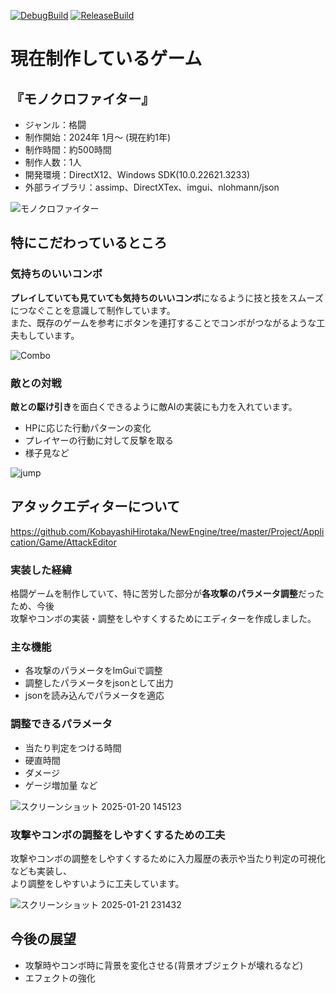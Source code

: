[![DebugBuild](https://github.com/KobayashiHirotaka/NewEngine/actions/workflows/DebugBuild.yml/badge.svg)](https://github.com/KobayashiHirotaka/NewEngine/actions/workflows/DebugBuild.yml)
[![ReleaseBuild](https://github.com/KobayashiHirotaka/NewEngine/actions/workflows/ReleaseBuild.yml/badge.svg)](https://github.com/KobayashiHirotaka/NewEngine/actions/workflows/ReleaseBuild.yml)
# 現在制作しているゲーム
## 『モノクロファイター』
- ジャンル：格闘
- 制作開始：2024年 1月～ (現在約1年)
- 制作時間：約500時間
- 制作人数：1人
- 開発環境：DirectX12、Windows SDK(10.0.22621.3233)
- 外部ライブラリ：assimp、DirectXTex、imgui、nlohmann/json

![モノクロファイター](https://github.com/user-attachments/assets/bc0bb249-77c6-4b04-b3c0-14a262a67c2d)

## 特にこだわっているところ
### 気持ちのいいコンボ
**プレイしていても見ていても気持ちのいいコンボ**になるように技と技をスムーズにつなぐことを意識して制作しています。  
また、既存のゲームを参考にボタンを連打することでコンボがつながるような工夫もしています。

![Combo](https://github.com/user-attachments/assets/3379bbac-4e2e-44bc-9357-d0a55c0ef9df)

### 敵との対戦
**敵との駆け引き**を面白くできるように敵AIの実装にも力を入れています。
- HPに応じた行動パターンの変化
- プレイヤーの行動に対して反撃を取る
- 様子見など

![jump](https://github.com/user-attachments/assets/a7c2df31-87cb-4d40-9b42-cd2559b91fbb)


## アタックエディターについて
https://github.com/KobayashiHirotaka/NewEngine/tree/master/Project/Application/Game/AttackEditor
### 実装した経緯
格闘ゲームを制作していて、特に苦労した部分が**各攻撃のパラメータ調整**だったため、今後  
攻撃やコンボの実装・調整をしやすくするためにエディターを作成しました。

### 主な機能
- 各攻撃のパラメータをImGuiで調整
- 調整したパラメータをjsonとして出力
- jsonを読み込んでパラメータを適応

### 調整できるパラメータ
- 当たり判定をつける時間
- 硬直時間
- ダメージ
- ゲージ増加量
など

![スクリーンショット 2025-01-20 145123](https://github.com/user-attachments/assets/6d573113-f148-4d69-b5f4-13c55808abb2)

### 攻撃やコンボの調整をしやすくするための工夫
攻撃やコンボの調整をしやすくするために入力履歴の表示や当たり判定の可視化なども実装し、  
より調整をしやすいように工夫しています。

![スクリーンショット 2025-01-21 231432](https://github.com/user-attachments/assets/033cdadc-9ee8-4bed-9563-22fe6509ca67)

## 今後の展望
- 攻撃時やコンボ時に背景を変化させる(背景オブジェクトが壊れるなど)
- エフェクトの強化
